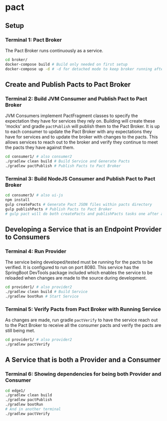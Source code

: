 # pact

## Setup

### Terminal 1: Pact Broker

The Pact Broker runs continuously as a service.

```bash
cd broker/
docker-compose build # Build only needed on first setup
docker-compose up -d # -d for detached mode to keep broker running after closing terminal
```

## Create and Publish Pacts to Pact Broker

### Terminal 2: Build JVM Consumer and Publish Pact to Pact Broker

JVM Consumers implement PactFragment classes to specify the expectation they have for services they rely on. Building will create these 'mocks' and gradle `pactPublish` will publish them to the Pact Broker. It is up to each consumer to update the Pact Broker with any expectations they have for services and to update the broker with changes to the pacts. This allows services to reach out to the broker and verify they continue to meet the pacts they have against them.

```bash
cd consumer1/ # also consumer2
./gradlew clean build # Build Service and Generate Pacts
./gradlew pactPublish # Publish Pacts to Pact Broker
```

### Terminal 3: Build NodeJS Consumer and Publish Pact to Pact Broker

```bash
cd consumer3/ # also ui-js
npm install
gulp createPacts # Generate Pact JSON files within pacts directory
gulp publishPacts # Publish Pacts to Pact Broker
# gulp pact will do both createPacts and publishPacts tasks one after another
```

## Developing a Service that is an Endpoint Provider to Consumers

### Terminal 4: Run Provider

The service being developed/tested must be running for the pacts to be verified. It is configured to run on port 8080. This service has the SpringBoot DevTools package included which enables the service to be reloaded when changes are made to the source during development.

```bash
cd provider1/ # also provider2
./gradlew clean build # Build Service
./gradlew bootRun # Start Service
```

### Terminal 5: Verify Pacts from Pact Broker with Running Service

As changes are made, run gradle `pactVerify` to have the service reach out to the Pact Broker to receive all the consumer pacts and verify the pacts are still being met.

```bash
cd provider1/ # also provider2
./gradlew pactVerify
```

## A Service that is both a Provider and a Consumer

### Terminal 6: Showing dependencies for being both Provider and Consumer

```bash
cd edge1/
./gradlew clean build
./gradlew pactPublish
./gradlew bootRun
# And in another terminal
./gradlew pactVerify
```
